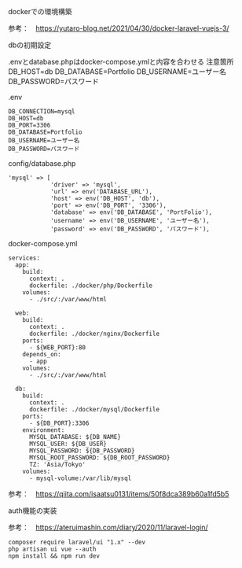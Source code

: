 dockerでの環境構築

参考：　https://yutaro-blog.net/2021/04/30/docker-laravel-vuejs-3/

dbの初期設定

.envとdatabase.phpはdocker-compose.ymlと内容を合わせる
注意箇所
DB_HOST=db
DB_DATABASE=Portfolio
DB_USERNAME=ユーザー名
DB_PASSWORD=パスワード

.env
```
DB_CONNECTION=mysql
DB_HOST=db
DB_PORT=3306
DB_DATABASE=Portfolio
DB_USERNAME=ユーザー名
DB_PASSWORD=パスワード
```

config/database.php
```
'mysql' => [
            'driver' => 'mysql',
            'url' => env('DATABASE_URL'),
            'host' => env('DB_HOST', 'db'),
            'port' => env('DB_PORT', '3306'),
            'database' => env('DB_DATABASE', 'PortFolio'),
            'username' => env('DB_USERNAME', 'ユーザー名'),
            'password' => env('DB_PASSWORD', 'パスワード'),
```            

docker-compose.yml
```
services:
  app:
    build:
      context: .
      dockerfile: ./docker/php/Dockerfile
    volumes:
      - ./src/:/var/www/html

  web:
    build:
      context: .
      dockerfile: ./docker/nginx/Dockerfile
    ports:
      - ${WEB_PORT}:80
    depends_on:
      - app
    volumes:
      - ./src/:/var/www/html

  db:
    build:
      context: .
      dockerfile: ./docker/mysql/Dockerfile
    ports:
      - ${DB_PORT}:3306
    environment:
      MYSQL_DATABASE: ${DB_NAME}
      MYSQL_USER: ${DB_USER}
      MYSQL_PASSWORD: ${DB_PASSWORD}
      MYSQL_ROOT_PASSWORD: ${DB_ROOT_PASSWORD}
      TZ: 'Asia/Tokyo'
    volumes:
      - mysql-volume:/var/lib/mysql
```

参考：　https://qiita.com/isaatsu0131/items/50f8dca389b60a1fd5b5



auth機能の実装

参考：　https://ateruimashin.com/diary/2020/11/laravel-login/
```
composer require laravel/ui "1.x" --dev
php artisan ui vue --auth
npm install && npm run dev
```
